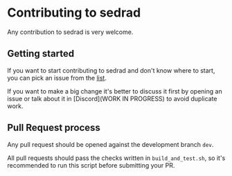# Contributing to sedrad

Any contribution to sedrad is very welcome.

## Getting started

If you want to start contributing to sedrad and don't know where to start, you can pick an issue from
the [list](https://github.com/NidroidX/kestrelcoind/issues).

If you want to make a big change it's better to discuss it first by opening an issue or talk about it in
[Discord](WORK IN PROGRESS) to avoid duplicate work.

## Pull Request process

Any pull request should be opened against the development branch `dev`.

All pull requests should pass the checks written in `build_and_test.sh`, so it's recommended to run this script before
submitting your PR.
